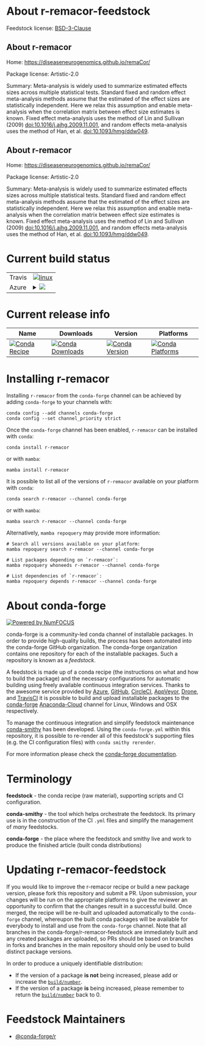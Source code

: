 About r-remacor-feedstock
=========================

Feedstock license: [BSD-3-Clause](https://github.com/conda-forge/r-remacor-feedstock/blob/main/LICENSE.txt)


About r-remacor
---------------

Home: https://diseaseneurogenomics.github.io/remaCor/

Package license: Artistic-2.0

Summary: Meta-analysis is widely used to summarize estimated effects sizes across multiple statistical tests. Standard fixed and random effect meta-analysis methods assume that the estimated of the effect sizes are statistically independent.  Here we relax this assumption and enable meta-analysis when the correlation matrix between effect size estimates is known.  Fixed effect meta-analysis uses the method of Lin and Sullivan (2009) <doi:10.1016/j.ajhg.2009.11.001>, and random effects meta-analysis uses the method of Han, et al. <doi:10.1093/hmg/ddw049>.

About r-remacor
---------------

Home: https://diseaseneurogenomics.github.io/remaCor/

Package license: Artistic-2.0

Summary: Meta-analysis is widely used to summarize estimated effects sizes across multiple statistical tests. Standard fixed and random effect meta-analysis methods assume that the estimated of the effect sizes are statistically independent.  Here we relax this assumption and enable meta-analysis when the correlation matrix between effect size estimates is known.  Fixed effect meta-analysis uses the method of Lin and Sullivan (2009) <doi:10.1016/j.ajhg.2009.11.001>, and random effects meta-analysis uses the method of Han, et al. <doi:10.1093/hmg/ddw049>.

Current build status
====================


<table><tr>
    <td>Travis</td>
    <td>
      <a href="https://app.travis-ci.com/conda-forge/r-remacor-feedstock">
        <img alt="linux" src="https://img.shields.io/travis/com/conda-forge/r-remacor-feedstock/main.svg?label=Linux">
      </a>
    </td>
  </tr>
    
  <tr>
    <td>Azure</td>
    <td>
      <details>
        <summary>
          <a href="https://dev.azure.com/conda-forge/feedstock-builds/_build/latest?definitionId=19804&branchName=main">
            <img src="https://dev.azure.com/conda-forge/feedstock-builds/_apis/build/status/r-remacor-feedstock?branchName=main">
          </a>
        </summary>
        <table>
          <thead><tr><th>Variant</th><th>Status</th></tr></thead>
          <tbody><tr>
              <td>linux_64_r_base4.2</td>
              <td>
                <a href="https://dev.azure.com/conda-forge/feedstock-builds/_build/latest?definitionId=19804&branchName=main">
                  <img src="https://dev.azure.com/conda-forge/feedstock-builds/_apis/build/status/r-remacor-feedstock?branchName=main&jobName=linux&configuration=linux%20linux_64_r_base4.2" alt="variant">
                </a>
              </td>
            </tr><tr>
              <td>linux_64_r_base4.3</td>
              <td>
                <a href="https://dev.azure.com/conda-forge/feedstock-builds/_build/latest?definitionId=19804&branchName=main">
                  <img src="https://dev.azure.com/conda-forge/feedstock-builds/_apis/build/status/r-remacor-feedstock?branchName=main&jobName=linux&configuration=linux%20linux_64_r_base4.3" alt="variant">
                </a>
              </td>
            </tr><tr>
              <td>linux_aarch64_r_base4.2</td>
              <td>
                <a href="https://dev.azure.com/conda-forge/feedstock-builds/_build/latest?definitionId=19804&branchName=main">
                  <img src="https://dev.azure.com/conda-forge/feedstock-builds/_apis/build/status/r-remacor-feedstock?branchName=main&jobName=linux&configuration=linux%20linux_aarch64_r_base4.2" alt="variant">
                </a>
              </td>
            </tr><tr>
              <td>linux_aarch64_r_base4.3</td>
              <td>
                <a href="https://dev.azure.com/conda-forge/feedstock-builds/_build/latest?definitionId=19804&branchName=main">
                  <img src="https://dev.azure.com/conda-forge/feedstock-builds/_apis/build/status/r-remacor-feedstock?branchName=main&jobName=linux&configuration=linux%20linux_aarch64_r_base4.3" alt="variant">
                </a>
              </td>
            </tr><tr>
              <td>linux_ppc64le_r_base4.2</td>
              <td>
                <a href="https://dev.azure.com/conda-forge/feedstock-builds/_build/latest?definitionId=19804&branchName=main">
                  <img src="https://dev.azure.com/conda-forge/feedstock-builds/_apis/build/status/r-remacor-feedstock?branchName=main&jobName=linux&configuration=linux%20linux_ppc64le_r_base4.2" alt="variant">
                </a>
              </td>
            </tr><tr>
              <td>linux_ppc64le_r_base4.3</td>
              <td>
                <a href="https://dev.azure.com/conda-forge/feedstock-builds/_build/latest?definitionId=19804&branchName=main">
                  <img src="https://dev.azure.com/conda-forge/feedstock-builds/_apis/build/status/r-remacor-feedstock?branchName=main&jobName=linux&configuration=linux%20linux_ppc64le_r_base4.3" alt="variant">
                </a>
              </td>
            </tr><tr>
              <td>osx_64_r_base4.2</td>
              <td>
                <a href="https://dev.azure.com/conda-forge/feedstock-builds/_build/latest?definitionId=19804&branchName=main">
                  <img src="https://dev.azure.com/conda-forge/feedstock-builds/_apis/build/status/r-remacor-feedstock?branchName=main&jobName=osx&configuration=osx%20osx_64_r_base4.2" alt="variant">
                </a>
              </td>
            </tr><tr>
              <td>osx_64_r_base4.3</td>
              <td>
                <a href="https://dev.azure.com/conda-forge/feedstock-builds/_build/latest?definitionId=19804&branchName=main">
                  <img src="https://dev.azure.com/conda-forge/feedstock-builds/_apis/build/status/r-remacor-feedstock?branchName=main&jobName=osx&configuration=osx%20osx_64_r_base4.3" alt="variant">
                </a>
              </td>
            </tr>
          </tbody>
        </table>
      </details>
    </td>
  </tr>
</table>

Current release info
====================

| Name | Downloads | Version | Platforms |
| --- | --- | --- | --- |
| [![Conda Recipe](https://img.shields.io/badge/recipe-r--remacor-green.svg)](https://anaconda.org/conda-forge/r-remacor) | [![Conda Downloads](https://img.shields.io/conda/dn/conda-forge/r-remacor.svg)](https://anaconda.org/conda-forge/r-remacor) | [![Conda Version](https://img.shields.io/conda/vn/conda-forge/r-remacor.svg)](https://anaconda.org/conda-forge/r-remacor) | [![Conda Platforms](https://img.shields.io/conda/pn/conda-forge/r-remacor.svg)](https://anaconda.org/conda-forge/r-remacor) |

Installing r-remacor
====================

Installing `r-remacor` from the `conda-forge` channel can be achieved by adding `conda-forge` to your channels with:

```
conda config --add channels conda-forge
conda config --set channel_priority strict
```

Once the `conda-forge` channel has been enabled, `r-remacor` can be installed with `conda`:

```
conda install r-remacor
```

or with `mamba`:

```
mamba install r-remacor
```

It is possible to list all of the versions of `r-remacor` available on your platform with `conda`:

```
conda search r-remacor --channel conda-forge
```

or with `mamba`:

```
mamba search r-remacor --channel conda-forge
```

Alternatively, `mamba repoquery` may provide more information:

```
# Search all versions available on your platform:
mamba repoquery search r-remacor --channel conda-forge

# List packages depending on `r-remacor`:
mamba repoquery whoneeds r-remacor --channel conda-forge

# List dependencies of `r-remacor`:
mamba repoquery depends r-remacor --channel conda-forge
```


About conda-forge
=================

[![Powered by
NumFOCUS](https://img.shields.io/badge/powered%20by-NumFOCUS-orange.svg?style=flat&colorA=E1523D&colorB=007D8A)](https://numfocus.org)

conda-forge is a community-led conda channel of installable packages.
In order to provide high-quality builds, the process has been automated into the
conda-forge GitHub organization. The conda-forge organization contains one repository
for each of the installable packages. Such a repository is known as a *feedstock*.

A feedstock is made up of a conda recipe (the instructions on what and how to build
the package) and the necessary configurations for automatic building using freely
available continuous integration services. Thanks to the awesome service provided by
[Azure](https://azure.microsoft.com/en-us/services/devops/), [GitHub](https://github.com/),
[CircleCI](https://circleci.com/), [AppVeyor](https://www.appveyor.com/),
[Drone](https://cloud.drone.io/welcome), and [TravisCI](https://travis-ci.com/)
it is possible to build and upload installable packages to the
[conda-forge](https://anaconda.org/conda-forge) [Anaconda-Cloud](https://anaconda.org/)
channel for Linux, Windows and OSX respectively.

To manage the continuous integration and simplify feedstock maintenance
[conda-smithy](https://github.com/conda-forge/conda-smithy) has been developed.
Using the ``conda-forge.yml`` within this repository, it is possible to re-render all of
this feedstock's supporting files (e.g. the CI configuration files) with ``conda smithy rerender``.

For more information please check the [conda-forge documentation](https://conda-forge.org/docs/).

Terminology
===========

**feedstock** - the conda recipe (raw material), supporting scripts and CI configuration.

**conda-smithy** - the tool which helps orchestrate the feedstock.
                   Its primary use is in the construction of the CI ``.yml`` files
                   and simplify the management of *many* feedstocks.

**conda-forge** - the place where the feedstock and smithy live and work to
                  produce the finished article (built conda distributions)


Updating r-remacor-feedstock
============================

If you would like to improve the r-remacor recipe or build a new
package version, please fork this repository and submit a PR. Upon submission,
your changes will be run on the appropriate platforms to give the reviewer an
opportunity to confirm that the changes result in a successful build. Once
merged, the recipe will be re-built and uploaded automatically to the
`conda-forge` channel, whereupon the built conda packages will be available for
everybody to install and use from the `conda-forge` channel.
Note that all branches in the conda-forge/r-remacor-feedstock are
immediately built and any created packages are uploaded, so PRs should be based
on branches in forks and branches in the main repository should only be used to
build distinct package versions.

In order to produce a uniquely identifiable distribution:
 * If the version of a package **is not** being increased, please add or increase
   the [``build/number``](https://docs.conda.io/projects/conda-build/en/latest/resources/define-metadata.html#build-number-and-string).
 * If the version of a package **is** being increased, please remember to return
   the [``build/number``](https://docs.conda.io/projects/conda-build/en/latest/resources/define-metadata.html#build-number-and-string)
   back to 0.

Feedstock Maintainers
=====================

* [@conda-forge/r](https://github.com/conda-forge/r/)

